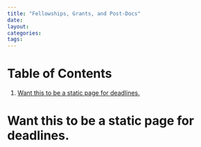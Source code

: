 ```yaml
---
title: "Fellowships, Grants, and Post-Docs"
date: 
layout: 
categories: 
tags: 
---
```


# Table of Contents

1.  [Want this to be a static page for deadlines.](#orgf41ae19)


<a id="orgf41ae19"></a>

# Want this to be a static page for deadlines.
